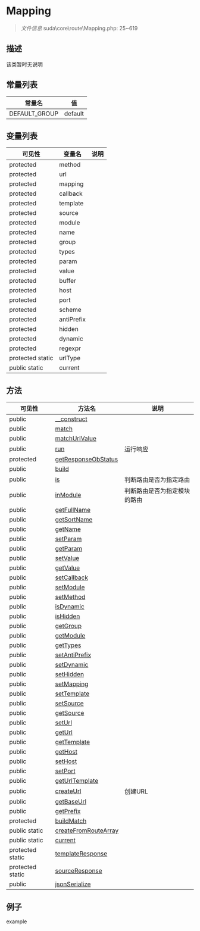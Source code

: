 #  Mapping 

> *文件信息* suda\core\route\Mapping.php: 25~619





## 描述



该类暂时无说明
## 常量列表
| 常量名  |  值|
|--------|----|
|DEFAULT_GROUP | default | 


## 变量列表
| 可见性 |  变量名   | 说明 |
|--------|----|------|
| protected    | method | | 
| protected    | url | | 
| protected    | mapping | | 
| protected    | callback | | 
| protected    | template | | 
| protected    | source | | 
| protected    | module | | 
| protected    | name | | 
| protected    | group | | 
| protected    | types | | 
| protected    | param | | 
| protected    | value | | 
| protected    | buffer | | 
| protected    | host | | 
| protected    | port | | 
| protected    | scheme | | 
| protected    | antiPrefix | | 
| protected    | hidden | | 
| protected    | dynamic | | 
| protected    | regexpr | | 
| protected  static  | urlType | | 
| public  static  | current | | 

## 方法

| 可见性 | 方法名 | 说明 |
|--------|-------|------|
|  public  |[__construct](Mapping/__construct.md) |  |
|  public  |[match](Mapping/match.md) |  |
|  public  |[matchUrlValue](Mapping/matchUrlValue.md) |  |
|  public  |[run](Mapping/run.md) | 运行响应 |
|  protected  |[getResponseObStatus](Mapping/getResponseObStatus.md) |  |
|  public  |[build](Mapping/build.md) |  |
|  public  |[is](Mapping/is.md) | 判断路由是否为指定路由 |
|  public  |[inModule](Mapping/inModule.md) | 判断路由是否为指定模块的路由 |
|  public  |[getFullName](Mapping/getFullName.md) |  |
|  public  |[getSortName](Mapping/getSortName.md) |  |
|  public  |[getName](Mapping/getName.md) |  |
|  public  |[setParam](Mapping/setParam.md) |  |
|  public  |[getParam](Mapping/getParam.md) |  |
|  public  |[setValue](Mapping/setValue.md) |  |
|  public  |[getValue](Mapping/getValue.md) |  |
|  public  |[setCallback](Mapping/setCallback.md) |  |
|  public  |[setModule](Mapping/setModule.md) |  |
|  public  |[setMethod](Mapping/setMethod.md) |  |
|  public  |[isDynamic](Mapping/isDynamic.md) |  |
|  public  |[isHidden](Mapping/isHidden.md) |  |
|  public  |[getGroup](Mapping/getGroup.md) |  |
|  public  |[getModule](Mapping/getModule.md) |  |
|  public  |[getTypes](Mapping/getTypes.md) |  |
|  public  |[setAntiPrefix](Mapping/setAntiPrefix.md) |  |
|  public  |[setDynamic](Mapping/setDynamic.md) |  |
|  public  |[setHidden](Mapping/setHidden.md) |  |
|  public  |[setMapping](Mapping/setMapping.md) |  |
|  public  |[setTemplate](Mapping/setTemplate.md) |  |
|  public  |[setSource](Mapping/setSource.md) |  |
|  public  |[getSource](Mapping/getSource.md) |  |
|  public  |[setUrl](Mapping/setUrl.md) |  |
|  public  |[getUrl](Mapping/getUrl.md) |  |
|  public  |[getTemplate](Mapping/getTemplate.md) |  |
|  public  |[getHost](Mapping/getHost.md) |  |
|  public  |[setHost](Mapping/setHost.md) |  |
|  public  |[setPort](Mapping/setPort.md) |  |
|  public  |[getUrlTemplate](Mapping/getUrlTemplate.md) |  |
|  public  |[createUrl](Mapping/createUrl.md) | 创建URL |
|  public  |[getBaseUrl](Mapping/getBaseUrl.md) |  |
|  public  |[getPrefix](Mapping/getPrefix.md) |  |
|  protected  |[buildMatch](Mapping/buildMatch.md) |  |
|  public  static|[createFromRouteArray](Mapping/createFromRouteArray.md) |  |
|  public  static|[current](Mapping/current.md) |  |
|  protected  static|[templateResponse](Mapping/templateResponse.md) |  |
|  protected  static|[sourceResponse](Mapping/sourceResponse.md) |  |
|  public  |[jsonSerialize](Mapping/jsonSerialize.md) |  |
 

## 例子

example
